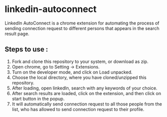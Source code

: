 # linkedin-autoconnect

LinkedIn AutoConnect is a chrome extension for automating the process of sending connection request to different persons that appears in the search result page.

## Steps to use :

1. Fork and clone this repository to your system, or download as zip.
2. Open chrome, go to Setting -> Extensions.
3. Turn on the developer mode, and click on Load unpacked.
4. Choose the local directory, where you have cloned/unzipped this repository.
5. After loading, open linkedIn, search with any keywords of your choice.
6. After search results are loaded, click on the extension, and then click on start button in the popup.
7. It will automatically send connection request to all those people from the list, who has allowed to send connection request to their profile.
